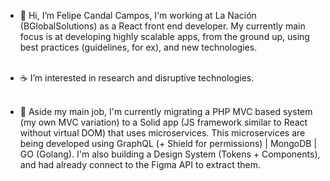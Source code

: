 - 🐣 Hi, I’m Felipe Candal Campos, I'm working at La Nación (BGlobalSolutions) as a React front end developer.
My currently main focus is at developing highly scalable apps, from the ground up, using best practices
(guidelines, for ex), and new technologies. <br /> <br />

- ☕️ I’m interested in research and disruptive technologies. <br /><br />

- 🌱 Aside my main job, I'm currently migrating a PHP MVC based system (my own MVC variation) to a
Solid app (JS framework similar to React without virtual DOM) that uses microservices.
This microservices are being developed using GraphQL (+ Shield for permissions) | MongoDB | GO (Golang).
I'm also building a Design System (Tokens + Components), and had already connect to the Figma API to extract them.

<!---
felicandalc/felicandalc is a ✨ special ✨ repository because its `README.md` (this file) appears on your GitHub profile.
You can click the Preview link to take a look at your changes.
--->

